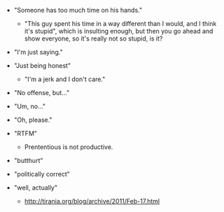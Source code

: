 * "Someone has too much time on his hands."
    * "This guy spent his time in a way different than I would, and I think it's stupid", which is insulting enough, but then you go ahead and show everyone, so it's really not so stupid, is it?

* "I'm just saying."

* "Just being honest"
    * "I'm a jerk and I don't care."

* "No offense, but..."

* "Um, no..."

* "Oh, please."

* "RTFM"
    * Prententious is not productive.

* "butthurt"

* "politically correct"

* "well, actually"
    * http://tirania.org/blog/archive/2011/Feb-17.html
